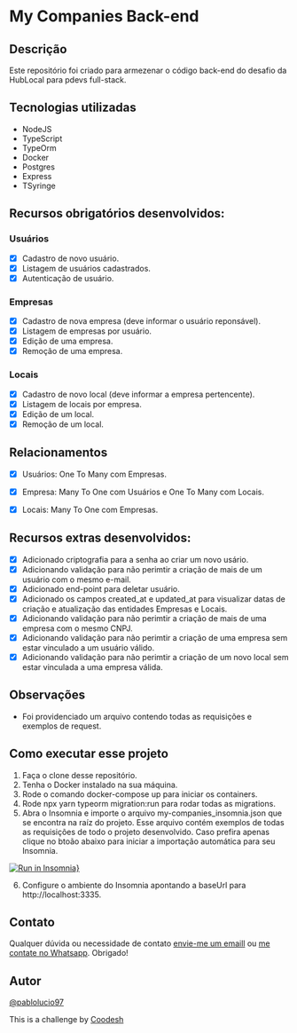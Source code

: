 # My Companies Back-end

## Descrição

Este repositório foi criado para armezenar o código back-end do desafio da HubLocal para pdevs full-stack.

## Tecnologias utilizadas

- NodeJS
- TypeScript
- TypeOrm
- Docker
- Postgres
- Express
- TSyringe

## Recursos obrigatórios desenvolvidos:

### Usuários

- [x] Cadastro de novo usuário.
- [x] Listagem de usuários cadastrados.
- [x] Autenticação de usuário.

### Empresas

- [x] Cadastro de nova empresa (deve informar o usuário reponsável).
- [x] Listagem de empresas por usuário.
- [x] Edição de uma empresa.
- [x] Remoção de uma empresa.

### Locais

- [x] Cadastro de novo local (deve informar a empresa pertencente).
- [x] Listagem de locais por empresa.
- [x] Edição de um local.
- [x] Remoção de um local.

## Relacionamentos

- [x] Usuários: One To Many com Empresas.
- [x] Empresa: Many To One com Usuários e One To Many com Locais.
- [x] Locais: Many To One com Empresas.


## Recursos extras desenvolvidos:

- [x] Adicionado criptografia para a senha ao criar um novo usário.
- [x] Adicionando validação para não perimtir a criação de mais de um usuário com o mesmo e-mail.
- [x] Adicionado end-point para deletar usuário.
- [x] Adicionado os campos created_at e updated_at para visualizar datas de criação e atualização das entidades Empresas e Locais.
- [x] Adicionando validação para não perimtir a criação de mais de uma empresa com o mesmo CNPJ.
- [x] Adicionando validação para não perimtir a criação de uma empresa sem estar vinculado a um usuário válido.
- [x] Adicionando validação para não perimtir a criação de um novo local sem estar vinculada a uma empresa válida.

## Observações

- Foi providenciado um arquivo contendo todas as requisições e exemplos de request.

## Como executar esse projeto

1. Faça o clone desse repositório.
2. Tenha o Docker instalado na sua máquina.
3. Rode o comando docker-compose up para iniciar os containers.
4. Rode npx yarn typeorm migration:run para rodar todas as migrations.
5. Abra o Insomnia e importe o arquivo my-companies_insomnia.json que se encontra na raíz do projeto. Esse arquivo contém exemplos de todas as requisições de todo o projeto desenvolvido. Caso prefira apenas clique no btoão abaixo para iniciar a importação automática para seu Insomnia. 

[![Run in Insomnia}](https://insomnia.rest/images/run.svg)](https://insomnia.rest/run/?label=My%20Companies%20-%20Pablo%20Silva&uri=https%3A%2F%2Fraw.githubusercontent.com%2Fpablolucio97%2Fmy_companies_back_end%2Fmain%2Fmy-companies_insomnia.json)

6. Configure o ambiente do Insomnia apontando a baseUrl para http://localhost:3335.

## Contato

Qualquer dúvida ou necessidade de contato [envie-me um emaill](mailto:pablolucio_@hotmail.com) ou [me contate no Whatsapp](https://wa.me/31985187963). Obrigado!


## Autor
[@pablolucio97](https://www.github.com/pablolucio97)

This is a challenge by [Coodesh](https://coodesh.com/)




